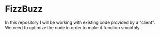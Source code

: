# FizzBuzz

In this repository I will be working with existing code provided by a "client".
We need to optimize the code in order to make it function smoothly.
